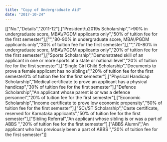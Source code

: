 ```yaml
---
title: "Copy of Undergraduate Aid"
date: "2017-10-24"
---
```


\[\["No.","Details","2011-12"\],\["President\\u2019s Scholarship",">90% in undergraduate score, MBA\\/PGDM applicants only","50% of tuition fee for the first semester"\],\["","80-90% in undergraduate score, MBA\\/PGDM applicants only","30% of tuition fee for the first semester"\],\["","70-80% in undergraduate score, MBA\\/PGDM applicants only","20% of tuition fee for the first semester"\],\["Sports Scholarship","Demonstrated skill of an applicant in one or more sports at a state or national level","20% of tuition fee for the first semester"\],\["Single Girl Child Scholarship","Documents to prove a female applicant has no siblings","20% of tuition fee for the first semester0% of tuition fee for the first semester"\],\["Physical Handicap Scholarship","Medical certificate to prove an applicant has a physical handicap","30% of tuition fee for the first semester"\],\["Defence Scholarship","An applicant whose parent is or was a defence personnel","20% of tuition fee for the first semester"\],\["Economic Scholarship","Income certificate to prove low economic propensity","50% of tuition fee for the first semester"\],\["SC\\/ST Scholarship","Caste certificate, reserved for Karnataka applicants","50% of tuition fee for the first semester"\],\["Sibling Referral","An applicant whose sibling is or was a part of ABBS ","20% of tuition fee for the first semester"\],\["ABBS Alumni","An applicant who has previously been a part of ABBS ","20% of tuition fee for the first semester"\]\]
